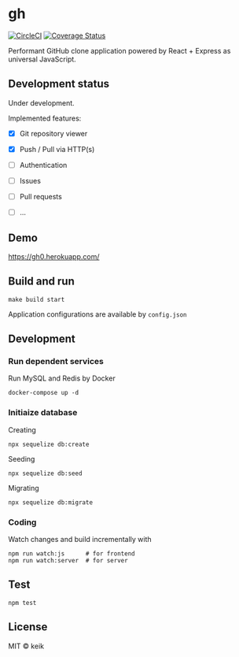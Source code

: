 # gh

[![CircleCI](https://circleci.com/gh/keik/gh/tree/develop.svg?style=svg)](https://circleci.com/gh/keik/gh/tree/develop)
[![Coverage Status](https://img.shields.io/coveralls/keik/gh.svg?style=flat-square)](https://coveralls.io/github/keik/gh)

Performant GitHub clone application powered by React + Express as universal JavaScript.


## Development status

Under development.

Implemented features:

- [x] Git repository viewer
- [x] Push / Pull via HTTP(s)
- [ ] Authentication
- [ ] Issues
- [ ] Pull requests
- [ ] ...


## Demo

https://gh0.herokuapp.com/


## Build and run

```
make build start
```

Application configurations are available by `config.json`


## Development

### Run dependent services

Run MySQL and Redis by Docker

```
docker-compose up -d
```

### Initiaize database


Creating

```
npx sequelize db:create
```

Seeding

```
npx sequelize db:seed
```

Migrating

```
npx sequelize db:migrate
```


### Coding

Watch changes and build incrementally with

```
npm run watch:js      # for frontend
npm run watch:server  # for server
```


## Test

```
npm test
```


## License

MIT &copy; keik
